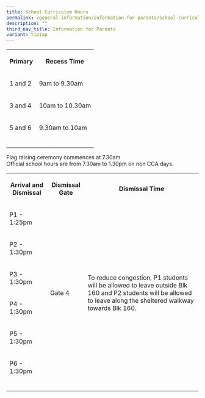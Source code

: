 ```yaml
---
title: School Curriculum Hours
permalink: /general-information/information-for-parents/school-curriculum-hours/
description: ""
third_nav_title: Information for Parents
variant: tiptap
---
```

<table><tbody><tr><th rowspan="1" colspan="1"><p>Primary</p></th><th rowspan="1" colspan="1"><p>Recess Time</p></th></tr><tr><td rowspan="1" colspan="1"><p>1 and 2</p></td><td rowspan="1" colspan="1"><p>9am to 9.30am<br></p></td></tr><tr><td rowspan="1" colspan="1"><p>3 and 4</p></td><td rowspan="1" colspan="1"><p>10am to 10.30am</p></td></tr><tr><td rowspan="1" colspan="1"><p>5 and 6</p></td><td rowspan="1" colspan="1"><p>9.30am to 10am</p></td></tr><tr><td rowspan="1" colspan="1"><p></p></td><td rowspan="1" colspan="1"><p></p></td></tr></tbody></table><p>Flag raising ceremony commences at 7.30am<br>Official school hours are from 7.30am to 1.30pm on non CCA days.</p><p></p><table><tbody><tr><th rowspan="1" colspan="1"><p>Arrival and Dismissal</p></th><th rowspan="1" colspan="1"><p>Dismissal Gate</p></th><th rowspan="1" colspan="1"><p>Dismissal Time</p></th></tr><tr><td rowspan="1" colspan="1"><p>P1 - 1:25pm</p></td><td rowspan="6" colspan="1"><p>Gate 4</p></td><td rowspan="6" colspan="1"><p>To reduce congestion, P1 students will be allowed to leave outside Blk 160 and P2 students will be allowed to leave along the sheltered walkway towards Blk 160.</p></td></tr><tr><td rowspan="1" colspan="1"><p>P2 - 1:30pm</p></td></tr><tr><td rowspan="1" colspan="1"><p>P3 - 1:30pm</p></td></tr><tr><td rowspan="1" colspan="1"><p>P4 - 1:30pm</p></td></tr><tr><td rowspan="1" colspan="1"><p>P5 - 1:30pm</p></td></tr><tr><td rowspan="1" colspan="1"><p>P6 - 1:30pm</p></td></tr><tr><td rowspan="1" colspan="1"><p></p></td><td rowspan="1" colspan="1"><p></p></td><td rowspan="1" colspan="1"><p></p></td></tr></tbody></table><p></p>